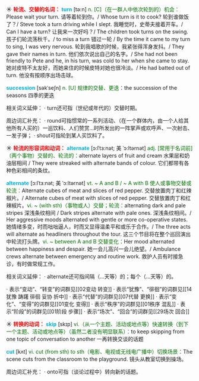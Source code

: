 ☀ <font color="red">**轮流、交替的名词：**</font>
<font color="sky blue">**turn**</font> [tə:n] 
<font color="rgb(227, 108, 9)">n. [C]（在一群人中依次轮到的）机会：</font>Please wait your turn. 请等着轮到你。/ Whose turn is it to cook? 轮到谁做饭了？/ Steve took a turn driving while I slept. 我睡觉时，史蒂夫接着开车。/ Can I have a turn? 让我来一次好吗？/ The children took turns on the swing. 孩子们轮流荡秋千。/ to miss a turn 错过一轮 / By the time it came to my turn to sing, I was very nervous. 轮到我唱歌的时候，我紧张得浑身发抖。/ They gave their names in turn. 他们依次说出自己的名字。/ She had not been friendly to Pete and he, in his turn, was cold to her when she came to stay. 她对皮特不太友好，而她来住的时候皮特对她也很冷淡。/ He had batted out of turn. 他没有按顺序出场击球。
           
<font color="sky blue">**succession**</font> [səkˈseʃn]
<font color="rgb(227, 108, 9)">n. [U] 规律的交替、更迭：</font>the succession of the seasons 四季的更迭

相关词义延伸：
· turn还可指（世纪或年代的）交替时期。

周边词汇补充：
· round可指惯常的一系列活动、（在一个群体内，由一个人给其他所有人买的）一巡饮料、人们赞赏…时所发出的一阵掌声或欢呼声、一次射击、一发子弹；
· shout可指轮到某人买饮料了。

☀ <font color="red">**轮流的形容词和动词：**</font>
<font color="sky blue">**alternate**</font> [ɔ:lˈtɜ:nət; 美 ˈɔ:ltərnət]
<font color="rgb(227, 108, 9)">adj. [常用于名词前]（两个事物）交替的、轮流的：</font>alternate layers of fruit and cream 水果层和奶油层相间 / They were streaked with alternate bands of colour. 它们都带有各种色彩相间的条纹。
           
<font color="sky blue">**alternate**</font> [ɔ:lˈtɜ:nət; 美 ˈɔ:ltərnət]
<font color="rgb(227, 108, 9)">vt. ~ A and B / ~ A with B 使人或事物交替或轮流：</font>Alternate cubes of meat and slices of red pepper. 交替放置肉丁和红辣椒片。/ Alternate cubes of meat with slices of red pepper. 交替放置肉丁和红辣椒片。<font color="rgb(227, 108, 9)">vi. ~ (with sth)（事物或人）交替；轮流：</font>alternating dark and pale stripes 深浅条纹相间 / Dark stripes alternate with pale ones. 深浅条纹相间。/ Her aggressive moods alternated with gentle or more co-operative states. 她情绪多变，时而咄咄逼人，时而又显得温柔平和或乐于合作。/ The three acts will alternate as headliners throughout the tour. 这三个节目将在整个巡回演出中轮流打头牌。<font color="rgb(227, 108, 9)">vi. ~ between A and B 交替变化：</font>Her mood alternated between happiness and despair. 她一会儿高兴一会儿绝望。/ Ambulance crews alternate between emergency and routine work. 救护人员有时接急诊，有时做常规工作。

相关词义延伸：
· alternate还可指间隔（…天等）的；每个（…天等）的。

· 表示“变动”、“转变”的词群见[[02变动 转变]]
· 表示“犹豫”、“徘徊”的词群见[[14犹豫 踌躇 徘徊 妥协 折中]]
· 表示“代替”的词群见[[07代替 更换]]
· 表示“变化”、“变得”的词群见[[01变化 变得]]
· 表示“秩序”的词群见[[01秩序 混乱]]
· 表示“阶段”的词群见[[01阶段 步骤]]
· 表示“场次”、“回合”的词群见[[29场次 回合]]

☀ <font color="red">**转换的动词：**</font>
<font color="sky blue">**skip**</font> [skɪp] 
<font color="rgb(227, 108, 9)">vi.（从一个主题、活动或地点等）快速转换（到下一个主题、活动或地点等）（虽然二者没有明显联系）：</font>to keep skipping from one topic of conversation to another 一再转换交谈的话题 

<font color="sky blue">**cut**</font> [kʌt] 
<font color="rgb(227, 108, 9)">vi. cut (from sth) to sth（电影、电视或无线电广播中）切换场景：</font>The scene cuts from the classroom to the playground. 镜头从教室切换到操场。

周边词汇补充：
· onto可指（谈论过程中）转向新的话题。
